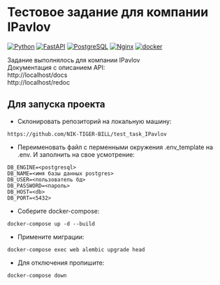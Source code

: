 # Тестовое задание для компании IPavlov
[![Python](https://img.shields.io/badge/-Python-464646?style=flat-square&logo=Python)](https://www.python.org/)
[![FastAPI](https://img.shields.io/badge/-FastAPI-464646?style=flat-square&logo=FastAPI)](https://fastapi.tiangolo.com/)
[![PostgreSQL](https://img.shields.io/badge/-PostgreSQL-464646?style=flat-square&logo=PostgreSQL)](https://www.postgresql.org/)
[![Nginx](https://img.shields.io/badge/-NGINX-464646?style=flat-square&logo=NGINX)](https://nginx.org/ru/)
[![docker](https://img.shields.io/badge/-Docker-464646?style=flat-square&logo=docker)](https://www.docker.com/)  
  
Задание выполнялось для компании IPavlov  
Документация с описанием API:  
http://localhost/docs  
http://localhost/redoc  

## Для запуска проекта
* Склонировать репозиторий на локальную машину:
```
https://github.com/NIK-TIGER-BILL/test_task_IPavlov
```
* Переименовать файл с перменными окружения .env_template на .env. И заполнить на свое усмотрение:  
```
DB_ENGINE=<postgresql>  
DB_NAME=<имя базы данных postgres>  
DB_USER=<пользователь бд>  
DB_PASSWORD=<пароль>  
DB_HOST=<db>  
DB_PORT=<5432>  
```
* Соберите docker-compose:  
```
docker-compose up -d --build
```
* Примените миграции:
```
docker-compose exec web alembic upgrade head
```
* Для отключения пропишите:  
```
docker-compose down
```
